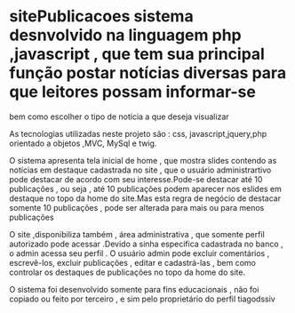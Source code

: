 # sitePublicacoes sistema desnvolvido na linguagem php ,javascript , que tem sua principal função postar notícias diversas para que leitores possam informar-se
bem como escolher o tipo de notícia a que deseja visualizar

As tecnologias utilizadas neste projeto são : css, javascript,jquery,php orientado a objetos ,MVC, MySql e twig.

O sistema apresenta tela inicial de home , que mostra slides contendo as notícias em destaque cadastrada no site , que o usuário administrartivo pode destacar de acordo com 
seu interesse.Pode-se destacar até 10 publicações , ou seja , até 10 publicações podem aparecer nos eslides em destaque no topo da home do site.Mas esta regra de negócio
de destacar somente 10 publicações  , pode ser alterada para mais ou para menos publicações

O site ,disponibiliza também , área administrativa , que somente perfil autorizado pode acessar .Devido a sinha especifica cadastrada no banco , o admin acessa seu perfil .
O usuário admin pode excluir comentários , escrevê-los, excluir publicações , editar e cadastrá-las , bem como controlar os destaques de publicações no topo da home do site.

O sistema   foi desenvolvido somente para fins educacionais , não foi copiado ou feito por terceiro , e sim pelo proprietário do perfil tiagodssiv


